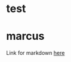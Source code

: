 #   test
#   marcus

Link for markdown [here](https://guides.github.com/pdfs/markdown-cheatsheet-online.pdf)

